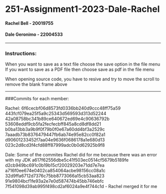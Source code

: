 # 251-Assignment1-2023-Dale-Rachel

#### Rachel Bell - 20019755
#### Dale Geronimo - 22004533
---
### Instructions:
When you want to save as a text file choose the save option in the file menu  
If you want to save as a PDF file then choose save as pdf in the file menu  

When opening source code, you have to resive and try to move the scroll to remove the blank frame above  

---
###Commits for each member:

Rachel:
6f6cecbf06d8573fd0336bb240d9ccc48ff75a59
443fcf079ea25f5a9c25343d569593d313d52244
42a08758bc341b89ce640672ed69e4c90636792b
53608eddf9cb5fa2fecfecbff845a8cd8df8dd21
b0ba13bb3a9b9f0f79b0f0e67a60dd4bf3a2529c
7aaadb73b8376479447fb6ab74e95e82cc0f82a1
d90601233452f7aa04e9636f0686178a1e680d13
023c2d8cd3f4cfd88ff87999adc0b0d62925b9f8


Dale:
Some of the commites Rachel did for me because there was an error with my JDK
a617f62556dbe5c41f503ec0514cf5679b5189fe
d2cb949bc691c0b19b15cf20029203e71dd7e7ea
a716f0ee674e0402ca854064acbe98156cc08a1c
32d9ffa6712d7376c75bb8773066a15cb53aa823
91e9804bcf1fe93a2e7e0d587474b45bb746ebfc
7f541098d39ab995f498cd2af6024a9e4f744c1d - Rachel merged it for me  
